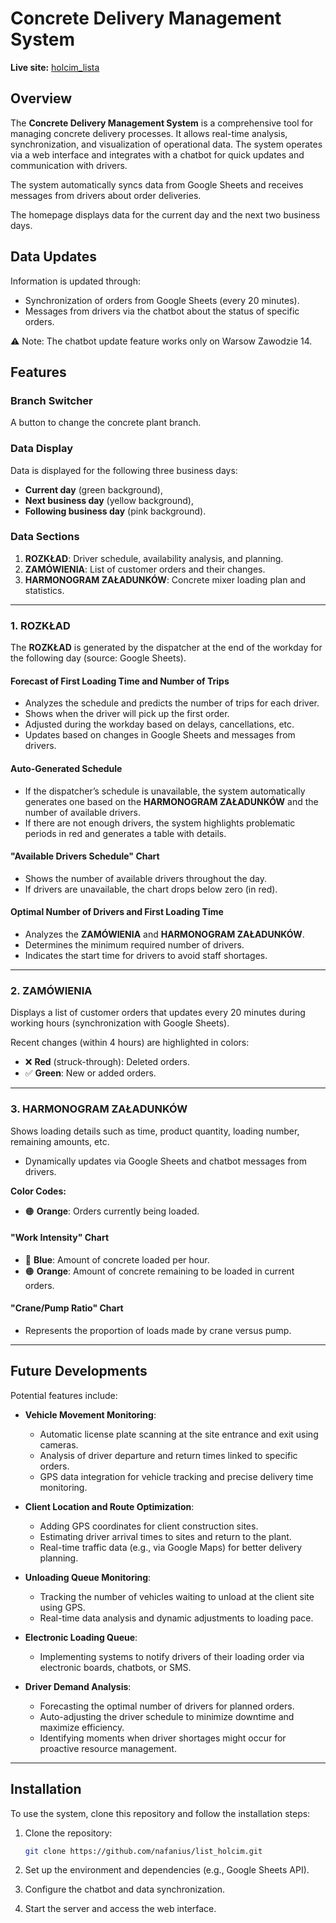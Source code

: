 # Concrete Delivery Management System

**Live site:** [holcim_lista](https://bit.ly/holcim_lista)

## Overview

The **Concrete Delivery Management System** is a comprehensive tool for managing concrete delivery processes. It allows real-time analysis, synchronization, and visualization of operational data. The system operates via a web interface and integrates with a chatbot for quick updates and communication with drivers.

The system automatically syncs data from Google Sheets and receives messages from drivers about order deliveries.

The homepage displays data for the current day and the next two business days.

## Data Updates

Information is updated through:

- Synchronization of orders from Google Sheets (every 20 minutes).
- Messages from drivers via the chatbot about the status of specific orders.

⚠ Note: The chatbot update feature works only on Warsow Zawodzie 14.

## Features

### Branch Switcher

A button to change the concrete plant branch.

### Data Display

Data is displayed for the following three business days:

- **Current day** (green background),
- **Next business day** (yellow background),
- **Following business day** (pink background).

### Data Sections

1. **ROZKŁAD**: Driver schedule, availability analysis, and planning.
2. **ZAMÓWIENIA**: List of customer orders and their changes.
3. **HARMONOGRAM ZAŁADUNKÓW**: Concrete mixer loading plan and statistics.

---

### 1. ROZKŁAD

The **ROZKŁAD** is generated by the dispatcher at the end of the workday for the following day (source: Google Sheets).

#### Forecast of First Loading Time and Number of Trips

- Analyzes the schedule and predicts the number of trips for each driver.
- Shows when the driver will pick up the first order.
- Adjusted during the workday based on delays, cancellations, etc.
- Updates based on changes in Google Sheets and messages from drivers.

#### Auto-Generated Schedule

- If the dispatcher’s schedule is unavailable, the system automatically generates one based on the **HARMONOGRAM ZAŁADUNKÓW** and the number of available drivers.
- If there are not enough drivers, the system highlights problematic periods in red and generates a table with details.

#### "Available Drivers Schedule" Chart

- Shows the number of available drivers throughout the day.
- If drivers are unavailable, the chart drops below zero (in red).

#### Optimal Number of Drivers and First Loading Time

- Analyzes the **ZAMÓWIENIA** and **HARMONOGRAM ZAŁADUNKÓW**.
- Determines the minimum required number of drivers.
- Indicates the start time for drivers to avoid staff shortages.

---

### 2. ZAMÓWIENIA

Displays a list of customer orders that updates every 20 minutes during working hours (synchronization with Google Sheets).

Recent changes (within 4 hours) are highlighted in colors:

- ❌ **Red** (struck-through): Deleted orders.
- ✅ **Green**: New or added orders.

---

### 3. HARMONOGRAM ZAŁADUNKÓW

Shows loading details such as time, product quantity, loading number, remaining amounts, etc.

- Dynamically updates via Google Sheets and chatbot messages from drivers.

**Color Codes:**

- 🟠 **Orange**: Orders currently being loaded.

#### "Work Intensity" Chart

- 🔵 **Blue**: Amount of concrete loaded per hour.
- 🟠 **Orange**: Amount of concrete remaining to be loaded in current orders.

#### "Crane/Pump Ratio" Chart

- Represents the proportion of loads made by crane versus pump.

---

## Future Developments

Potential features include:

- **Vehicle Movement Monitoring**:

  - Automatic license plate scanning at the site entrance and exit using cameras.
  - Analysis of driver departure and return times linked to specific orders.
  - GPS data integration for vehicle tracking and precise delivery time monitoring.

- **Client Location and Route Optimization**:

  - Adding GPS coordinates for client construction sites.
  - Estimating driver arrival times to sites and return to the plant.
  - Real-time traffic data (e.g., via Google Maps) for better delivery planning.

- **Unloading Queue Monitoring**:

  - Tracking the number of vehicles waiting to unload at the client site using GPS.
  - Real-time data analysis and dynamic adjustments to loading pace.

- **Electronic Loading Queue**:

  - Implementing systems to notify drivers of their loading order via electronic boards, chatbots, or SMS.

- **Driver Demand Analysis**:
  - Forecasting the optimal number of drivers for planned orders.
  - Auto-adjusting the driver schedule to minimize downtime and maximize efficiency.
  - Identifying moments when driver shortages might occur for proactive resource management.

---

## Installation

To use the system, clone this repository and follow the installation steps:

1. Clone the repository:
   ```bash
   git clone https://github.com/nafanius/list_holcim.git
   ```
2. Set up the environment and dependencies (e.g., Google Sheets API).

3. Configure the chatbot and data synchronization.

4. Start the server and access the web interface.
